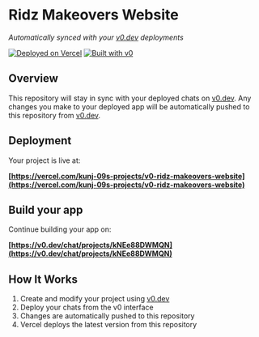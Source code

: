 # Ridz Makeovers Website

*Automatically synced with your [v0.dev](https://v0.dev) deployments*

[![Deployed on Vercel](https://img.shields.io/badge/Deployed%20on-Vercel-black?style=for-the-badge&logo=vercel)](https://vercel.com/kunj-09s-projects/v0-ridz-makeovers-website)
[![Built with v0](https://img.shields.io/badge/Built%20with-v0.dev-black?style=for-the-badge)](https://v0.dev/chat/projects/kNEe88DWMQN)

## Overview

This repository will stay in sync with your deployed chats on [v0.dev](https://v0.dev).
Any changes you make to your deployed app will be automatically pushed to this repository from [v0.dev](https://v0.dev).

## Deployment

Your project is live at:

**[https://vercel.com/kunj-09s-projects/v0-ridz-makeovers-website](https://vercel.com/kunj-09s-projects/v0-ridz-makeovers-website)**

## Build your app

Continue building your app on:

**[https://v0.dev/chat/projects/kNEe88DWMQN](https://v0.dev/chat/projects/kNEe88DWMQN)**

## How It Works

1. Create and modify your project using [v0.dev](https://v0.dev)
2. Deploy your chats from the v0 interface
3. Changes are automatically pushed to this repository
4. Vercel deploys the latest version from this repository